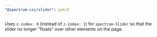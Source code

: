 ```yaml
---
"@spectrum-css/slider": patch
---
```


Uses `z-index: 0` (instead of `z-index: 1`) for `spectrum-Slider` so that the slider no longer "floats" over other elements on the page.
